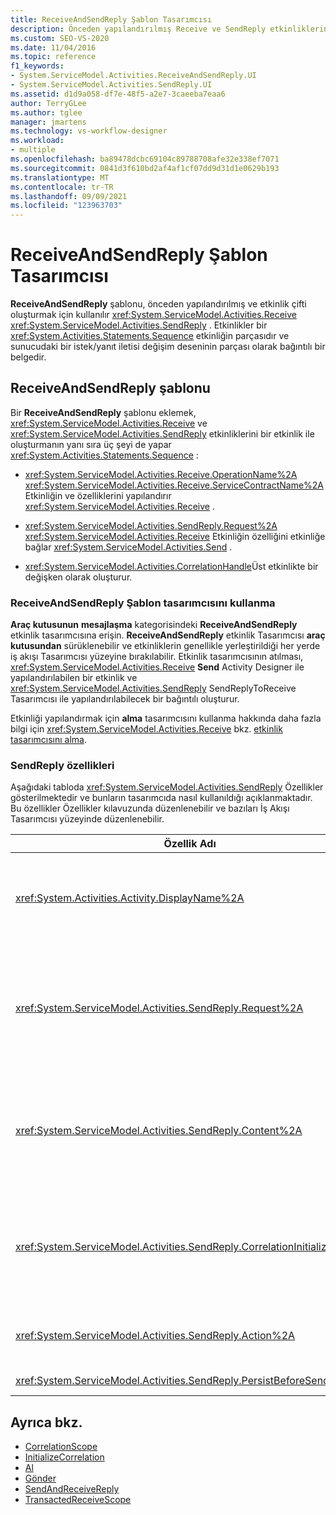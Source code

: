 ```yaml
---
title: ReceiveAndSendReply Şablon Tasarımcısı
description: Önceden yapılandırılmış Receive ve SendReply etkinliklerinin çiftini oluşturmak için İş Akışı Tasarımcısı 'da ReceiveAndSendReply şablonunu nasıl kullanacağınızı öğrenin.
ms.custom: SEO-VS-2020
ms.date: 11/04/2016
ms.topic: reference
f1_keywords:
- System.ServiceModel.Activities.ReceiveAndSendReply.UI
- System.ServiceModel.Activities.SendReply.UI
ms.assetid: d1d9a058-df7e-48f5-a2e7-3caeeba7eaa6
author: TerryGLee
ms.author: tglee
manager: jmartens
ms.technology: vs-workflow-designer
ms.workload:
- multiple
ms.openlocfilehash: ba89478dcbc69104c89788708afe32e338ef7071
ms.sourcegitcommit: 0841d3f610bd2af4af1cf07dd9d31d1e0629b193
ms.translationtype: MT
ms.contentlocale: tr-TR
ms.lasthandoff: 09/09/2021
ms.locfileid: "123963703"
---
```

# <a name="receiveandsendreply-template-designer"></a>ReceiveAndSendReply Şablon Tasarımcısı

**ReceiveAndSendReply** şablonu, önceden yapılandırılmış ve etkinlik çifti oluşturmak için kullanılır <xref:System.ServiceModel.Activities.Receive> <xref:System.ServiceModel.Activities.SendReply> . Etkinlikler bir <xref:System.Activities.Statements.Sequence> etkinliğin parçasıdır ve sunucudaki bir istek/yanıt iletisi değişim deseninin parçası olarak bağıntılı bir belgedir.

## <a name="the-receiveandsendreply-template"></a>ReceiveAndSendReply şablonu

Bir **ReceiveAndSendReply** şablonu eklemek, <xref:System.ServiceModel.Activities.Receive> ve <xref:System.ServiceModel.Activities.SendReply> etkinliklerini bir etkinlik ile oluşturmanın yanı sıra üç şeyi de yapar <xref:System.Activities.Statements.Sequence> :

- <xref:System.ServiceModel.Activities.Receive.OperationName%2A> <xref:System.ServiceModel.Activities.Receive.ServiceContractName%2A> Etkinliğin ve özelliklerini yapılandırır <xref:System.ServiceModel.Activities.Receive> .

- <xref:System.ServiceModel.Activities.SendReply.Request%2A> <xref:System.ServiceModel.Activities.Receive> Etkinliğin özelliğini etkinliğe bağlar <xref:System.ServiceModel.Activities.Send> .

- <xref:System.ServiceModel.Activities.CorrelationHandle>Üst etkinlikte bir değişken olarak oluşturur.

### <a name="use-the-receiveandsendreply-template-designer"></a>ReceiveAndSendReply Şablon tasarımcısını kullanma

**Araç kutusunun** **mesajlaşma** kategorisindeki **ReceiveAndSendReply** etkinlik tasarımcısına erişin. **ReceiveAndSendReply** etkinlik Tasarımcısı **araç kutusundan** sürüklenebilir ve etkinliklerin genellikle yerleştirildiği her yerde iş akışı Tasarımcısı yüzeyine bırakılabilir. Etkinlik tasarımcısının atılması, <xref:System.ServiceModel.Activities.Receive> **Send** Activity Designer ile yapılandırılabilen bir etkinlik ve <xref:System.ServiceModel.Activities.SendReply> SendReplyToReceive Tasarımcısı ile yapılandırılabilecek bir bağıntılı oluşturur.

Etkinliği yapılandırmak için **alma** tasarımcısını kullanma hakkında daha fazla bilgi için <xref:System.ServiceModel.Activities.Receive> bkz. [etkinlik tasarımcısını alma](../workflow-designer/receive-activity-designer.md).

### <a name="properties-of-sendreply"></a>SendReply özellikleri

Aşağıdaki tabloda <xref:System.ServiceModel.Activities.SendReply> Özellikler gösterilmektedir ve bunların tasarımcıda nasıl kullanıldığı açıklanmaktadır. Bu özellikler Özellikler kılavuzunda düzenlenebilir ve bazıları İş Akışı Tasarımcısı yüzeyinde düzenlenebilir.

| Özellik Adı | Gerekli | Kullanım |
|-|----------|-|
| <xref:System.Activities.Activity.DisplayName%2A> | Yanlış | Etkinliğin isteğe bağlı kolay adı <xref:System.ServiceModel.Activities.SendReply> . Varsayılan değer SendReplyToReceive ' dir.<br /><br /> Kolay için varsayılan olmayan bir değer kullanılması <xref:System.Activities.Activity.DisplayName%2A> kesinlikle gerekli olmasa da, bu tür bir değer kullanmak en iyisidir. |
| <xref:System.ServiceModel.Activities.SendReply.Request%2A> | Doğru | <xref:System.ServiceModel.Activities.Receive>Bu etkinlikle eşleştirilmiş etkinliğe başvuru <xref:System.ServiceModel.Activities.SendReply> . Bu özellik **null** olmamalıdır. <xref:System.ServiceModel.Activities.Receive> ve <xref:System.ServiceModel.Activities.SendReply> etkinlikleri, istek/yanıt mesajlaşma modelini modellemek için sunucuda birlikte kullanılır. Bu özellik hangi <xref:System.ServiceModel.Activities.Send> etkinliğin eşleştirilmek gerektiğini belirtir. Tasarımcıda Bu özelliği düzenleyemezsiniz, çünkü <xref:System.ServiceModel.Activities.Send> etkinliği oluşturduğunuz etkinliğe otomatik olarak bağlanır <xref:System.ServiceModel.Activities.SendReply> . |
| <xref:System.ServiceModel.Activities.SendReply.Content%2A> | Yanlış | Alacak ileti veya parametre içeriğini belirtir. <xref:System.ServiceModel.Activities.ReceiveMessageContent>Etkinlik ya da <xref:System.ServiceModel.Activities.ReceiveParametersContent> etkinlik olabilir. Özellik kılavuzundaki **içerik** alanının yanındaki üç nokta düğmesine tıklayarak veya **alma** etkinliği Tasarımcısı yüzeyinde **içerik** etiketinin yanındaki **Tanımla** düğmesine tıklayarak bu özelliği düzenleyin. Her ikisi de **Içerik tanımı** iletişim kutusunu görüntüler. Bu kutunun nasıl kullanılacağı hakkında daha fazla bilgi için [Içerik tanımı Iletişim kutusu](../workflow-designer/content-definition-dialog-box.md) konusuna bakın. |
| <xref:System.ServiceModel.Activities.SendReply.CorrelationInitializers%2A> | Yanlış | <xref:System.ServiceModel.Activities.CorrelationInitializer> <xref:System.ServiceModel.Activities.CorrelationHandle> Bu <xref:System.ServiceModel.Activities.Receive> etkinliği iş akışı içinde yapılandıran birden çok nesneyi başlatacak nesne koleksiyonunu belirtir. Özellikler kılavuzundaki özelliğin yanındaki üç nokta düğmesine tıklayarak <xref:System.ServiceModel.Activities.SendReply.CorrelationInitializers%2A> **bağıntı başlatıcıları Ekle** iletişim kutusunu açın. Bu kutuyu kullanma hakkında daha fazla bilgi için bkz. [Correlationbaşlatıcıları ekleme Iletişim kutusu](../workflow-designer/add-correlationinitializers-dialog-box.md) konusu. |
| <xref:System.ServiceModel.Activities.SendReply.Action%2A> | Yanlış | İletinin eylem üst bilgisini belirtir. Açıkça ayarlanmamışsa, değeri varsayılan olarak şu şekilde ayarlanır:<br /><br /> `https://tempuri.org/{service contract namespace}/{service contract name}/{operation name}` |
| <xref:System.ServiceModel.Activities.SendReply.PersistBeforeSend%2A> | Yanlış | Yanıt iletisi gönderilmeden önce iş akışı örneğinin kalıcı olup olmayacağını belirtir. Varsayılan değer **false** şeklindedir. |

## <a name="see-also"></a>Ayrıca bkz.

- [CorrelationScope](../workflow-designer/correlationscope-activity-designer.md)
- [InitializeCorrelation](../workflow-designer/initializecorrelation-activity-designer.md)
- [Al](../workflow-designer/receive-activity-designer.md)
- [Gönder](../workflow-designer/send-activity-designer.md)
- [SendAndReceiveReply](../workflow-designer/sendandreceivereply-template-designer.md)
- [TransactedReceiveScope](../workflow-designer/transactedreceivescope-activity-designer.md)